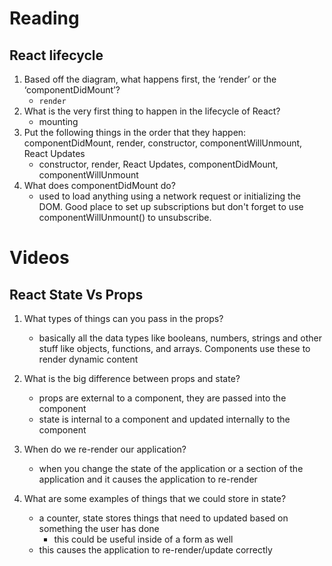 # Reading

## React lifecycle

1. Based off the diagram, what happens first, the ‘render’ or the ‘componentDidMount’?
   * `render`
2. What is the very first thing to happen in the lifecycle of React?
   * mounting
3. Put the following things in the order that they happen: componentDidMount, render, constructor, componentWillUnmount, React Updates
   * constructor, render, React Updates, componentDidMount, componentWillUnmount
4. What does componentDidMount do?
   * used to load anything using a network request or initializing the DOM.  Good place to set up subscriptions but don't forget to use componentWillUnmount() to unsubscribe.

# Videos

## React State Vs Props

1. What types of things can you pass in the props?
   * basically all the data types like booleans, numbers, strings and other stuff like objects, functions, and arrays.  Components use these to render dynamic content

2. What is the big difference between props and state?
   * props are external to a component, they are passed into the component
   * state is internal to a component and updated internally to the component

3. When do we re-render our application?
   * when you change the state of the application or a section of the application and it causes the application to re-render

4. What are some examples of things that we could store in state?
   * a counter, state stores things that need to updated based on something the user has done
     * this could be useful inside of a form as well
   * this causes the application to re-render/update correctly